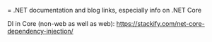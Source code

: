 = .NET documentation and blog links, especially info on .NET Core

DI in Core (non-web as well as web): https://stackify.com/net-core-dependency-injection/
